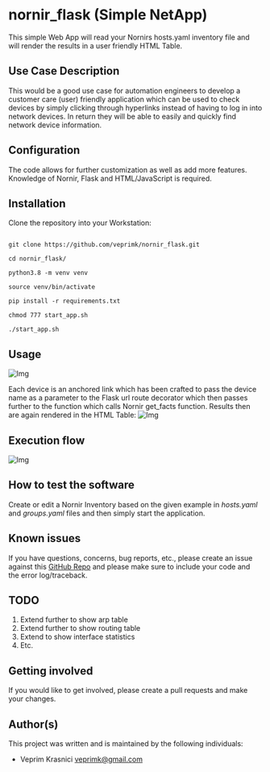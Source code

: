 # nornir_flask (Simple NetApp)


This simple Web App will read your Nornirs hosts.yaml inventory file and will render the results in  a user friendly HTML Table.

## Use Case Description

This would be a good use case for automation engineers to develop a customer care (user) friendly application which can be used to check devices by simply clicking through hyperlinks instead of having to log in into network devices.
In return they will be able to easily and quickly find network device information.

## Configuration

The code allows for further customization as well as add more features. Knowledge of Nornir, Flask and HTML/JavaScript is required.

## Installation

Clone the repository into your Workstation:
```

git clone https://github.com/veprimk/nornir_flask.git

cd nornir_flask/

python3.8 -m venv venv

source venv/bin/activate

pip install -r requirements.txt

chmod 777 start_app.sh

./start_app.sh

```


## Usage

![Img](Home.png)

Each device is an anchored link which has been crafted to pass the device name as a parameter to the Flask url route decorator which then passes further to the function which calls Nornir get_facts function.
Results then are again rendered in the HTML Table:
![Img](Facts.png)


## Execution flow

![Img](nornir_flask_flow.png)


## How to test the software

Create or edit a Nornir Inventory based on the given example in *hosts.yaml* and *groups.yaml* files and then simply start the application.


## Known issues
If you have questions, concerns, bug reports, etc., please create an issue against this [GitHub Repo](https://github.com/veprimk/nornir_flask.git/issues) and please make sure to include your code and the error log/traceback.


## TODO

1. Extend further to show arp table
2. Extend further to show routing table
3. Extend to show interface statistics
4. Etc.

## Getting involved

If you would like to get involved, please create a pull requests and make your changes.

## Author(s)

This project was written and is maintained by the following individuals:

* Veprim Krasnici <veprimk@gmail.com>